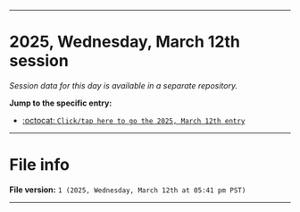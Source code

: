
***

# 2025, Wednesday, March 12th session

_Session data for this day is available in a separate repository._

**Jump to the specific entry:**

- [:octocat: `Click/tap here to go the 2025, March 12th entry`](https://github.com/seanpm2001/SeansLifeArchive_Images_TinyTower_Y2025/tree/SeansLifeArchive_Images_TinyTower_Y2025_Main-dev/2025/03_March/12/)

***

# File info

**File version:** `1 (2025, Wednesday, March 12th at 05:41 pm PST)`

***
